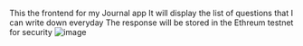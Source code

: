 This the frontend for my Journal app
It will display the list of questions that I can write down everyday
The response will be stored in the Ethreum testnet for security
![image](https://github.com/user-attachments/assets/175a33b9-017b-4ee9-a4df-0e07ec4af137)
